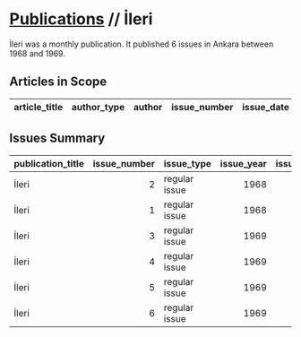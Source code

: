 # [Publications](firstlevel_publications.md) // İleri

İleri was a monthly publication. It published 6 issues in Ankara between 1968 and 1969.

## Articles in Scope

| article_title   | author_type   | author   | issue_number   | issue_date   | pages   |
|-----------------|---------------|----------|----------------|--------------|---------|

## Issues Summary

| publication_title   |   issue_number | issue_type    |   issue_year |   issue_month |   issue_day |
|:--------------------|---------------:|:--------------|-------------:|--------------:|------------:|
| İleri               |              2 | regular issue |         1968 |            12 |          10 |
| İleri               |              1 | regular issue |         1968 |           nan |         nan |
| İleri               |              3 | regular issue |         1969 |             1 |         nan |
| İleri               |              4 | regular issue |         1969 |             3 |          11 |
| İleri               |              5 | regular issue |         1969 |             5 |          23 |
| İleri               |              6 | regular issue |         1969 |             6 |          16 |